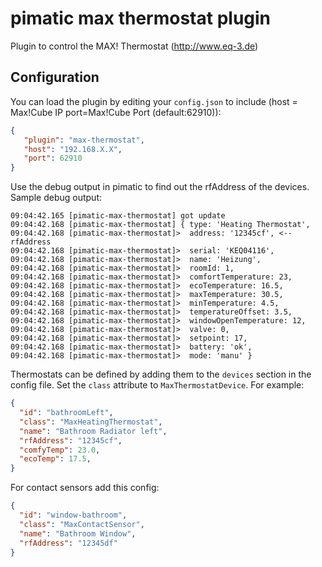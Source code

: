 pimatic max thermostat plugin
=======================

Plugin to control the MAX! Thermostat (http://www.eq-3.de)

Configuration
-------------
You can load the plugin by editing your `config.json` to include (host = Max!Cube IP port=Max!Cube Port (default:62910)):

````json
{ 
   "plugin": "max-thermostat",
   "host": "192.168.X.X",
   "port": 62910
}
````

Use the debug output in pimatic to find out the rfAddress of the devices. Sample debug output:

````
09:04:42.165 [pimatic-max-thermostat] got update
09:04:42.168 [pimatic-max-thermostat] { type: 'Heating Thermostat',
09:04:42.168 [pimatic-max-thermostat]>  address: '12345cf', <-- rfAddress
09:04:42.168 [pimatic-max-thermostat]>  serial: 'KEQ04116',
09:04:42.168 [pimatic-max-thermostat]>  name: 'Heizung',
09:04:42.168 [pimatic-max-thermostat]>  roomId: 1,
09:04:42.168 [pimatic-max-thermostat]>  comfortTemperature: 23,
09:04:42.168 [pimatic-max-thermostat]>  ecoTemperature: 16.5,
09:04:42.168 [pimatic-max-thermostat]>  maxTemperature: 30.5,
09:04:42.168 [pimatic-max-thermostat]>  minTemperature: 4.5,
09:04:42.168 [pimatic-max-thermostat]>  temperatureOffset: 3.5,
09:04:42.168 [pimatic-max-thermostat]>  windowOpenTemperature: 12,
09:04:42.168 [pimatic-max-thermostat]>  valve: 0,
09:04:42.168 [pimatic-max-thermostat]>  setpoint: 17,
09:04:42.168 [pimatic-max-thermostat]>  battery: 'ok',
09:04:42.168 [pimatic-max-thermostat]>  mode: 'manu' }
````
  
Thermostats can be defined by adding them to the `devices` section in the config file.
Set the `class` attribute to `MaxThermostatDevice`. For example:

```json
{ 
  "id": "bathroomLeft",
  "class": "MaxHeatingThermostat", 
  "name": "Bathroom Radiator left",
  "rfAddress": "12345cf",
  "comfyTemp": 23.0,
  "ecoTemp": 17.5,
}
```

For contact sensors add this config:

```json
{ 
  "id": "window-bathroom",
  "class": "MaxContactSensor", 
  "name": "Bathroom Window",
  "rfAddress": "12345df"
}
```
